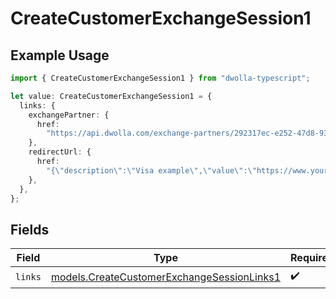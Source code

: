 # CreateCustomerExchangeSession1

## Example Usage

```typescript
import { CreateCustomerExchangeSession1 } from "dwolla-typescript";

let value: CreateCustomerExchangeSession1 = {
  links: {
    exchangePartner: {
      href:
        "https://api.dwolla.com/exchange-partners/292317ec-e252-47d8-93c3-2d128e037aa4",
    },
    redirectUrl: {
      href:
        "{\"description\":\"Visa example\",\"value\":\"https://www.yourdomain.com/iav-callback\"}",
    },
  },
};
```

## Fields

| Field                                                                                          | Type                                                                                           | Required                                                                                       | Description                                                                                    |
| ---------------------------------------------------------------------------------------------- | ---------------------------------------------------------------------------------------------- | ---------------------------------------------------------------------------------------------- | ---------------------------------------------------------------------------------------------- |
| `links`                                                                                        | [models.CreateCustomerExchangeSessionLinks1](../models/createcustomerexchangesessionlinks1.md) | :heavy_check_mark:                                                                             | N/A                                                                                            |